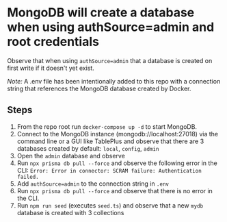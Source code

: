 # MongoDB will create a database when using authSource=admin and root credentials

Observe that when using `authSource=admin` that a database is created on first write if it doesn't yet exist.

*Note:* A .env file has been intentionally added to this repo with a connection string that references the MongoDB database created by Docker.

## Steps
1. From the repo root run `docker-compose up -d` to start MongoDB. 
2. Connect to the MongoDB instance (mongodb://localhost:27018) via the command line or a GUI like TablePlus and observe that there are 3 databases created by default: `local`, `config`, `admin`
3. Open the `admin` database and observe 
4. Run `npx prisma db pull --force` and observe the following error in the CLI: `Error: Error in connector: SCRAM failure: Authentication failed.`
5. Add `authSource=admin` to the connection string in `.env`
6. Run `npx prisma db pull --force` and observe that there is no error in the CLI. 
7. Run `npm run seed` (executes `seed.ts`) and observe that a new `mydb` database is created with 3 collections